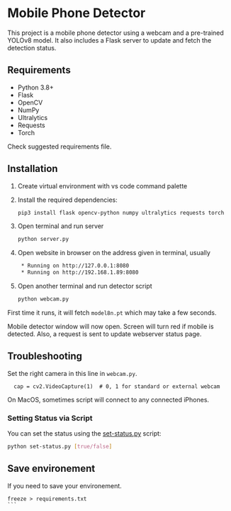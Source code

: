 # Mobile Phone Detector

This project is a mobile phone detector using a webcam and a pre-trained YOLOv8 model. It also includes a Flask server to update and fetch the detection status.

## Requirements

- Python 3.8+
- Flask
- OpenCV
- NumPy
- Ultralytics
- Requests
- Torch

Check suggested requirements file.

## Installation

1. Create virtual environment with vs code command palette
2. Install the required dependencies:

    ```bash
    pip3 install flask opencv-python numpy ultralytics requests torch
    ```

3. Open terminal and run server

    ```bash
    python server.py
    ```

4. Open website in browser on the address given in terminal, usually

    ```bash
     * Running on http://127.0.0.1:8080
     * Running on http://192.168.1.89:8080
    ```

5. Open another terminal and run detector script

    ```bash
    python webcam.py
    ```

First time it runs, it will fetch `model8n.pt` which may take a few seconds.

Mobile detector window will now open. Screen will turn red if mobile is detected. Also, a request is sent to update webserver status page.

## Troubleshooting
Set the right camera in this line in `webcam.py`.

```
  cap = cv2.VideoCapture(1)  # 0, 1 for standard or external webcam
```

On MacOS, sometimes script will connect to any connected iPhones.

### Setting Status via Script

You can set the status using the [set-status.py](http://_vscodecontentref_/0) script:

```bash
python set-status.py [true/false]
```

## Save environement 
If you need to save your environement.

````
freeze > requirements.txt
```